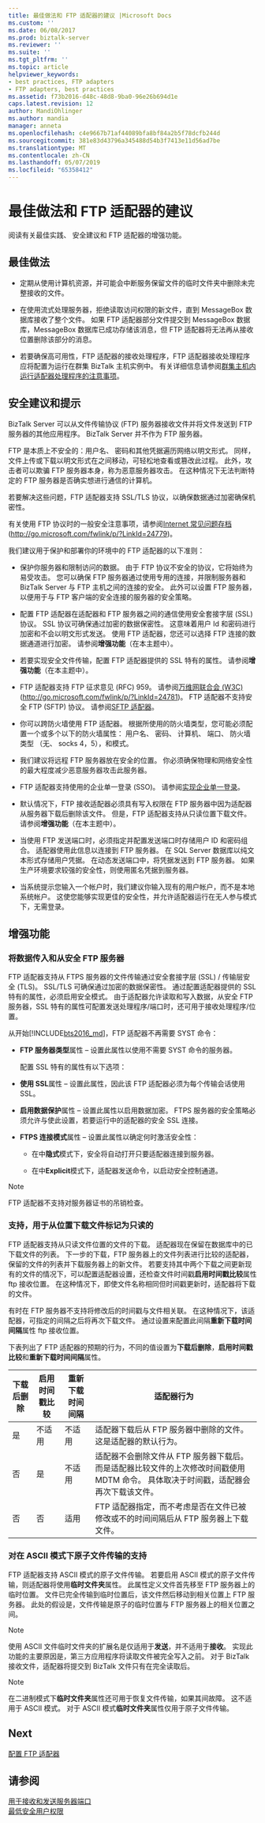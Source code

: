 ```yaml
---
title: 最佳做法和 FTP 适配器的建议 |Microsoft Docs
ms.custom: ''
ms.date: 06/08/2017
ms.prod: biztalk-server
ms.reviewer: ''
ms.suite: ''
ms.tgt_pltfrm: ''
ms.topic: article
helpviewer_keywords:
- best practices, FTP adapters
- FTP adapters, best practices
ms.assetid: f73b2016-d48c-48d8-9ba0-96e26b694d1e
caps.latest.revision: 12
author: MandiOhlinger
ms.author: mandia
manager: anneta
ms.openlocfilehash: c4e9667b71af44089bfa8bf84a2b5f78dcfb244d
ms.sourcegitcommit: 381e83d43796a345488d54b3f7413e11d56ad7be
ms.translationtype: MT
ms.contentlocale: zh-CN
ms.lasthandoff: 05/07/2019
ms.locfileid: "65358412"
---
```

# <a name="best-practices-and-recommendations-for-the-ftp-adapter"></a>最佳做法和 FTP 适配器的建议
阅读有关最佳实践、 安全建议和 FTP 适配器的增强功能。

## <a name="best-practices"></a>最佳做法  
  
-   定期从使用计算机资源，并可能会中断服务保留文件的临时文件夹中删除未完整接收的文件。  
  
-   在使用流式处理服务器，拒绝读取访问权限的新文件，直到 MessageBox 数据库接收了整个文件。 如果 FTP 适配器部分文件提交到 MessageBox 数据库，MessageBox 数据库已成功存储该消息，但 FTP 适配器将无法再从接收位置删除该部分的消息。  
  
-   若要确保高可用性，FTP 适配器的接收处理程序，FTP 适配器接收处理程序应将配置为运行在群集 BizTalk 主机实例中。 有关详细信息请参阅[群集主机内运行适配器处理程序的注意事项](../core/considerations-for-running-adapter-handlers-within-a-clustered-host1.md)。  

## <a name="security-recommendations-and-tips"></a>安全建议和提示

BizTalk Server 可以从文件传输协议 (FTP) 服务器接收文件并将文件发送到 FTP 服务器的其他应用程序。 BizTalk Server 并不作为 FTP 服务器。  
  
 FTP 是本质上不安全的：用户名、 密码和其他凭据遍历网络以明文形式。 同样，文件上传或下载以明文形式在之间移动，可轻松地查看或篡改此过程。 此外，攻击者可以欺骗 FTP 服务器本身，称为恶意服务器攻击。 在这种情况下无法判断特定的 FTP 服务器是否确实想进行通信的计算机。  
  
 若要解决这些问题，FTP 适配器支持 SSL/TLS 协议，以确保数据通过加密确保机密性。  
  
 有关使用 FTP 协议时的一般安全注意事项，请参阅[Internet 常见问题存档](http://go.microsoft.com/fwlink/p/?LinkId=24779)(http://go.microsoft.com/fwlink/p/?LinkId=24779)。   
  
 我们建议用于保护和部署你的环境中的 FTP 适配器的以下准则：  

- 保护你服务器和限制访问的数据。 由于 FTP 协议不安全的协议，它将始终为易受攻击。 您可以确保 FTP 服务器通过使用专用的连接，并限制服务器和 BizTalk Server 与 FTP 主机之间的连接的安全。 此外可以设置 FTP 服务器，以便用于与 FTP 客户端的安全连接的服务器的安全策略。  

- 配置 FTP 适配器在适配器和 FTP 服务器之间的通信使用安全套接字层 (SSL) 协议。 SSL 协议可确保通过加密的数据保密性。 这意味着用户 Id 和密码进行加密和不会以明文形式发送。 使用 FTP 适配器，您还可以选择 FTP 连接的数据通道进行加密。 请参阅**增强功能**（在本主题中）。
  
-   若要实现安全文件传输，配置 FTP 适配器提供的 SSL 特有的属性。 请参阅**增强功能**（在本主题中）。 
  
-   FTP 适配器支持 FTP 征求意见 (RFC) 959。 请参阅[万维网联合会 (W3C)](http://go.microsoft.com/fwlink/p/?LinkId=24781) (http://go.microsoft.com/fwlink/p/?LinkId=24781)。 FTP 适配器不支持安全 FTP (SFTP) 协议。 请参阅[SFTP 适配器](../core/sftp-adapter.md)。
  
-   你可以跨防火墙使用 FTP 适配器。 根据所使用的防火墙类型，您可能必须配置一个或多个以下的防火墙属性： 用户名、 密码、 计算机、 端口、 防火墙类型 （无、 socks 4，5），和模式。  
  
-   我们建议将远程 FTP 服务器放在安全的位置。 你必须确保物理和网络安全性的最大程度减少恶意服务器攻击此服务器。  
  
-   FTP 适配器支持使用的企业单一登录 (SSO)。 请参阅[实现企业单一登录](../core/implementing-enterprise-single-sign-on.md)。  
  
-   默认情况下，FTP 接收适配器必须具有写入权限在 FTP 服务器中因为适配器从服务器下载后删除该文件。 但是，FTP 适配器支持从只读位置下载文件。 请参阅**增强功能**（在本主题中）。
  
- 当使用 FTP 发送端口时，必须指定并配置发送端口时存储用户 ID 和密码组合。 适配器使用此信息以连接到 FTP 服务器。 在 SQL Server 数据库以纯文本形式存储用户凭据。 在动态发送端口中，将凭据发送到 FTP 服务器。 如果生产环境要求较强的安全性，则使用匿名凭据到服务器。  
  
-   当系统提示您输入一个帐户时，我们建议你输入现有的用户帐户，而不是本地系统帐户。 这使您能够实现更佳的安全性，并允许适配器运行在无人参与模式下，无需登录。  

## <a name="enhancements"></a>增强功能

### <a name="transferring-data-to-and-from-a-secure-ftp-server"></a>将数据传入和从安全 FTP 服务器  
 FTP 适配器支持从 FTPS 服务器的文件传输通过安全套接字层 (SSL) / 传输层安全 (TLS)。 SSL/TLS 可确保通过加密的数据保密性。 通过配置适配器提供的 SSL 特有的属性，必须启用安全模式。 由于适配器允许读取和写入数据，从安全 FTP 服务器，SSL 特有的属性可配置发送处理程序/端口时，还可用于接收处理程序/位置。  

从开始[!INCLUDE[bts2016_md](../includes/bts2016-md.md)]，FTP 适配器不再需要 SYST 命令： 

- **FTP 服务器类型**属性 – 设置此属性以使用不需要 SYST 命令的服务器。
   
  配置 SSL 特有的属性有以下选项：  

- **使用 SSL**属性 – 设置此属性，因此该 FTP 适配器必须为每个传输会话使用 SSL。  
  
- **启用数据保护**属性 – 设置此属性以启用数据加密。 FTPS 服务器的安全策略必须允许与使此设置，若要运行中的适配器的安全 SSL 连接。  
  
- **FTPS 连接模式**属性 – 设置此属性以确定何时激活安全性：  
  
  -   在中**隐式**模式下，安全将自动打开只要适配器连接到服务器。  
  
  -   在中**Explicit**模式下，适配器发送命令，以启动安全控制通道。  
  
> [!NOTE]
>  FTP 适配器不支持对服务器证书的吊销检查。  
  
### <a name="support-for-downloading-files-from-locations-marked-as-read-only"></a>支持，用于从位置下载文件标记为只读的  
FTP 适配器支持从只读文件位置的文件的下载。 适配器现在保留在数据库中的已下载文件的列表。 下一步的下载，FTP 服务器上的文件列表进行比较的适配器，保留的文件的列表并下载服务器上的新文件。 若要支持其中两个下载之间更新现有的文件的情况下，可以配置适配器设置，还检查文件时间戳**启用时间戳比较**属性 ftp 接收位置。 在这种情况下，即使文件名称相同但时间戳更新时，适配器将下载的文件。  
  
 有时在 FTP 服务器不支持将修改后的时间戳与文件相关联。 在这种情况下，该适配器，可指定的间隔之后将再次下载文件。 通过设置来配置此间隔**重新下载时间间隔**属性 ftp 接收位置。  
  
 下表列出了 FTP 适配器的预期的行为，不同的值设置为**下载后删除**，**启用时间戳比较**和**重新下载时间间隔**属性。  
  
|下载后删除|启用时间戳比较|重新下载时间间隔|适配器行为|  
|---|---|---|---|  
|是|不适用|不适用|适配器下载后从 FTP 服务器中删除的文件。 这是适配器的默认行为。|  
|否|是|不适用|适配器不会删除文件从 FTP 服务器下载后。 而是适配器比较文件的上次修改时间戳使用 MDTM 命令。 具体取决于时间戳，适配器会再次下载该文件。|  
|否|否|适用|FTP 适配器指定，而不考虑是否在文件已被修改或不的时间间隔后从 FTP 服务器上下载文件。|  
  
### <a name="support-for-atomic-file-transfer-in-ascii-mode"></a>对在 ASCII 模式下原子文件传输的支持  
 FTP 适配器支持 ASCII 模式的原子文件传输。 若要启用 ASCII 模式的原子文件传输，则适配器将使用**临时文件夹**属性。 此属性定义文件首先移至 FTP 服务器上的临时位置。 文件已完全传输到临时位置后，该文件然后移动到相关位置上 FTP 服务器。 此处的假设是，文件传输是原子的临时位置与 FTP 服务器上的相关位置之间。  
  
> [!NOTE]
>  使用 ASCII 文件临时文件夹的扩展名是仅适用于**发送**，并不适用于**接收**。 实现此功能的主要原因是，第三方应用程序将读取文件被完全写入之前。 对于 BizTalk 接收文件，适配器将提交到 BizTalk 文件只有在完全读取后。  
  
> [!NOTE]
>  在二进制模式下**临时文件夹**属性还可用于恢复文件传输，如果其间故障。 这不适用于 ASCII 模式。 对于 ASCII 模式**临时文件夹**属性仅用于原子文件传输。  
  
 
## <a name="next"></a>Next 
[配置 FTP 适配器](../core/configuring-the-ftp-adapter.md)  

## <a name="see-also"></a>请参阅  
 [用于接收和发送服务器端口](../core/ports-for-the-receive-and-send-servers.md)   
 [最低安全用户权限](../core/minimum-security-user-rights.md)
